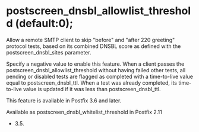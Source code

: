 # postscreen_dnsbl_allowlist_threshold (default:0); 

 Allow a remote SMTP client to skip "before" and "after 220
greeting" protocol tests, based on its combined DNSBL score as
defined with the postscreen_dnsbl_sites parameter.  

 Specify a negative value to enable this feature. When a client
passes the postscreen_dnsbl_allowlist_threshold without having
failed other tests, all pending or disabled tests are flagged as
completed with a time-to-live value equal to postscreen_dnsbl_ttl.
When a test was already completed, its time-to-live value is updated
if it was less than postscreen_dnsbl_ttl. 

 This feature is available in Postfix 3.6 and later.  

 Available as postscreen_dnsbl_whitelist_threshold in Postfix 2.11
- 3.5.  


